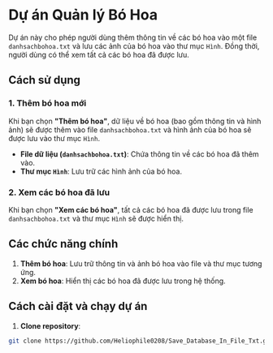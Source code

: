 # Dự án Quản lý Bó Hoa

Dự án này cho phép người dùng thêm thông tin về các bó hoa vào một file `danhsachbohoa.txt` và lưu các ảnh của bó hoa vào thư mục `Hình`. Đồng thời, người dùng có thể xem tất cả các bó hoa đã được lưu.

## Cách sử dụng

### 1. Thêm bó hoa mới
Khi bạn chọn **"Thêm bó hoa"**, dữ liệu về bó hoa (bao gồm thông tin và hình ảnh) sẽ được thêm vào file `danhsachbohoa.txt` và hình ảnh của bó hoa sẽ được lưu vào thư mục `Hình`.

- **File dữ liệu (`danhsachbohoa.txt`)**: Chứa thông tin về các bó hoa đã thêm vào.
- **Thư mục `Hình`**: Lưu trữ các hình ảnh của bó hoa.

### 2. Xem các bó hoa đã lưu
Khi bạn chọn **"Xem các bó hoa"**, tất cả các bó hoa đã được lưu trong file `danhsachbohoa.txt` và thư mục `Hình` sẽ được hiển thị.

## Các chức năng chính
1. **Thêm bó hoa**: Lưu trữ thông tin và ảnh bó hoa vào file và thư mục tương ứng.
2. **Xem bó hoa**: Hiển thị các bó hoa đã được lưu trong hệ thống.

## Cách cài đặt và chạy dự án

1. **Clone repository**:

```bash
git clone https://github.com/Heliophile0208/Save_Database_In_File_Txt.git
